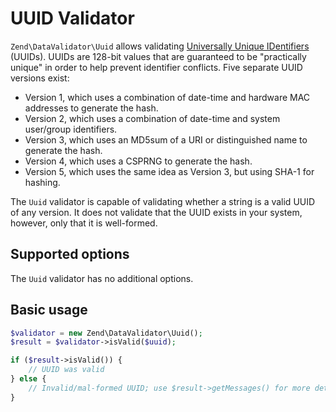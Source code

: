 # UUID Validator

`Zend\DataValidator\Uuid` allows validating [Universally Unique IDentifiers](https://en.wikipedia.org/wiki/Universally_unique_identifier)
(UUIDs). UUIDs are 128-bit values that are guaranteed to be "practically unique"
in order to help prevent identifier conflicts. Five separate UUID versions
exist:

- Version 1, which uses a combination of date-time and hardware MAC addresses to
  generate the hash.
- Version 2, which uses a combination of date-time and system user/group identifiers.
- Version 3, which uses an MD5sum of a URI or distinguished name to generate the
  hash.
- Version 4, which uses a CSPRNG to generate the hash.
- Version 5, which uses the same idea as Version 3, but using SHA-1 for hashing.

The `Uuid` validator is capable of validating whether a string is a valid UUID
of any version. It does not validate that the UUID exists in your system,
however, only that it is well-formed.

## Supported options

The `Uuid` validator has no additional options.

## Basic usage

```php
$validator = new Zend\DataValidator\Uuid();
$result = $validator->isValid($uuid);

if ($result->isValid()) {
    // UUID was valid
} else {
    // Invalid/mal-formed UUID; use $result->getMessages() for more detail
}
```
